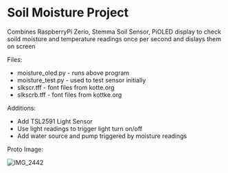 # Soil Moisture Project

Combines RaspberryPi Zerio, Stemma Soil Sensor, PiOLED display
to check soild moisture and temperature readings once per second
and dislays them on screen

Files:
- moisture_oled.py - runs above program
- moisture_test.py - used to test sensor initially
- slkscr.tff - font files from kotte.org
- slkscrb.tff - font files from kottke.org

Additions:
- Add TSL2591 Light Sensor
- Use light readings to trigger light turn on/off
- Add water source and pump triggered by moisture readings

Proto Image:
    
![IMG_2442](https://user-images.githubusercontent.com/30374932/59478458-eeea3400-8e1e-11e9-97fc-02d85fd160f4.jpg)